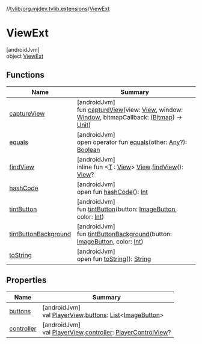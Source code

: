 //[tvlib](../../../index.md)/[org.mjdev.tvlib.extensions](../index.md)/[ViewExt](index.md)

# ViewExt

[androidJvm]\
object [ViewExt](index.md)

## Functions

| Name | Summary |
|---|---|
| [captureView](capture-view.md) | [androidJvm]<br>fun [captureView](capture-view.md)(view: [View](https://developer.android.com/reference/kotlin/android/view/View.html), window: [Window](https://developer.android.com/reference/kotlin/android/view/Window.html), bitmapCallback: ([Bitmap](https://developer.android.com/reference/kotlin/android/graphics/Bitmap.html)) -&gt; [Unit](https://kotlinlang.org/api/latest/jvm/stdlib/kotlin/-unit/index.html)) |
| [equals](../../org.mjdev.tvlib.webscrapper.select/-element-not-found-exception/index.md#585090901%2FFunctions%2F-1596939238) | [androidJvm]<br>open operator fun [equals](../../org.mjdev.tvlib.webscrapper.select/-element-not-found-exception/index.md#585090901%2FFunctions%2F-1596939238)(other: [Any](https://kotlinlang.org/api/latest/jvm/stdlib/kotlin/-any/index.html)?): [Boolean](https://kotlinlang.org/api/latest/jvm/stdlib/kotlin/-boolean/index.html) |
| [findView](find-view.md) | [androidJvm]<br>inline fun &lt;[T](find-view.md) : [View](https://developer.android.com/reference/kotlin/android/view/View.html)&gt; [View](https://developer.android.com/reference/kotlin/android/view/View.html).[findView](find-view.md)(): [View](https://developer.android.com/reference/kotlin/android/view/View.html)? |
| [hashCode](../../org.mjdev.tvlib.webscrapper.select/-element-not-found-exception/index.md#1794629105%2FFunctions%2F-1596939238) | [androidJvm]<br>open fun [hashCode](../../org.mjdev.tvlib.webscrapper.select/-element-not-found-exception/index.md#1794629105%2FFunctions%2F-1596939238)(): [Int](https://kotlinlang.org/api/latest/jvm/stdlib/kotlin/-int/index.html) |
| [tintButton](tint-button.md) | [androidJvm]<br>fun [tintButton](tint-button.md)(button: [ImageButton](https://developer.android.com/reference/kotlin/android/widget/ImageButton.html), color: [Int](https://kotlinlang.org/api/latest/jvm/stdlib/kotlin/-int/index.html)) |
| [tintButtonBackground](tint-button-background.md) | [androidJvm]<br>fun [tintButtonBackground](tint-button-background.md)(button: [ImageButton](https://developer.android.com/reference/kotlin/android/widget/ImageButton.html), color: [Int](https://kotlinlang.org/api/latest/jvm/stdlib/kotlin/-int/index.html)) |
| [toString](../../org.mjdev.tvlib.webscrapper.select/-element-not-found-exception/index.md#1616463040%2FFunctions%2F-1596939238) | [androidJvm]<br>open fun [toString](../../org.mjdev.tvlib.webscrapper.select/-element-not-found-exception/index.md#1616463040%2FFunctions%2F-1596939238)(): [String](https://kotlinlang.org/api/latest/jvm/stdlib/kotlin/-string/index.html) |

## Properties

| Name | Summary |
|---|---|
| [buttons](buttons.md) | [androidJvm]<br>val [PlayerView](https://developer.android.com/reference/kotlin/androidx/media3/ui/PlayerView.html).[buttons](buttons.md): [List](https://kotlinlang.org/api/latest/jvm/stdlib/kotlin.collections/-list/index.html)&lt;[ImageButton](https://developer.android.com/reference/kotlin/android/widget/ImageButton.html)&gt; |
| [controller](controller.md) | [androidJvm]<br>val [PlayerView](https://developer.android.com/reference/kotlin/androidx/media3/ui/PlayerView.html).[controller](controller.md): [PlayerControlView](https://developer.android.com/reference/kotlin/androidx/media3/ui/PlayerControlView.html)? |
